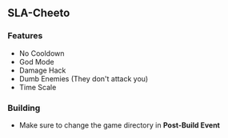 ## SLA-Cheeto

### Features
- No Cooldown
- God Mode
- Damage Hack
- Dumb Enemies (They don't attack you)
- Time Scale

### Building
- Make sure to change the game directory in **Post-Build Event**
